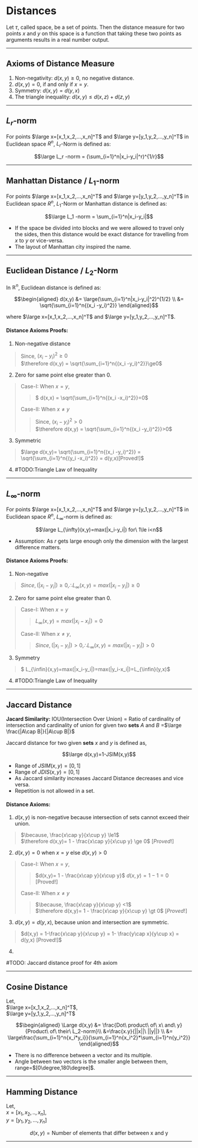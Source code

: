 # Distances

Let $\tau$, called space, be a set of points. Then the distance measure for two points $x$ and $y$ on this space is a function that taking these two points as arguments results in a real number output.

----
## Axioms of Distance Measure
1. Non-negativity: $d(x,y)\ge0$, no negative distance.
1. $d(x,y)=0$, if and only if $x=y$.
1. Symmetry: $d(x,y)=d(y,x)$
1. The triangle inequality: $d(x,y)\le d(x,z) + d(z,y)$

----
## $L_r$-norm
For points $\large x=[x_1,x_2,...,x_n]^T$ and $\large y=[y_1,y_2,...,y_n]^T$ in Euclidean space $R^n$, $L_r$-Norm is defined as:  

$$\large L_r -norm = (\sum_{i=1}^n|x_i-y_i|^r)^{1/r}$$

----
## Manhattan Distance / $L_1$-norm
For points $\large x=[x_1,x_2,...,x_n]^T$ and $\large y=[y_1,y_2,...,y_n]^T$ in Euclidean space $R^n$, $L_1$-Norm or Manhattan distance is defined as:  

$$\large L_1 -norm = \sum_{i=1}^n|x_i-y_i|$$

- If the space be divided into blocks and we were allowed to travel only the sides, then this distance would be exact distance for travelling from $x$ to $y$ or vice-versa.
- The layout of Manhattan city inspired the name.

----
## Euclidean Distance / $L_2$-Norm
In $\mathbb{R}^n$, Euclidean distance is defined as:  

$$\begin{aligned} d(x,y) &= \large(\sum_{i=1}^n|x_i-y_i|^2)^{1/2} \\
&= \sqrt{\sum_{i=1}^n{(x_i -y_i)^2}}
\end{aligned}$$

where $\large x=[x_1,x_2,...,x_n]^T$ and $\large y=[y_1,y_2,...,y_n]^T$.

#### Distance Axioms Proofs:
1. Non-negative distance
> Since, $(x_i-y_i)^2\ge0$  
> $\therefore d(x,y) = \sqrt{\sum_{i=1}^n{(x_i -y_i)^2}}\ge0$
2. Zero for same point else greater than 0.
> Case-I: When $x=y$,
>> $ d(x,x) = \sqrt{\sum_{i=1}^n{(x_i -x_i)^2}}=0$
>
> Case-II: When $x\not= y$  
>> Since, $(x_i-y_i)^2>0$  
> $\therefore d(x,y) = \sqrt{\sum_{i=1}^n{(x_i -y_i)^2}}>0$
3. Symmetric
>$\large d(x,y)= \sqrt{\sum_{i=1}^n{(x_i -y_i)^2}} = \sqrt{\sum_{i=1}^n{(y_i -x_i)^2}} = d(y,x)[Proved!]$  
4. #TODO:Triangle Law of Inequality


----
## $L_{\infty}$-norm
For points $\large x=[x_1,x_2,...,x_n]^T$ and $\large y=[y_1,y_2,...,y_n]^T$ in Euclidean space $R^n$, $L_{\infty}$-norm is defined as:  

$$\large L_{\infty}(x,y)=max(|x_i-y_i|) for\ 1\le i<n$$

- Assumption: As $r$ gets large enough only the dimension with the largest difference matters.

#### Distance Axioms Proofs:
1. Non-negative
> $Since, (|x_i-y_i|)\ge0, \therefore L_{\infty}(x,y)=max(|x_i-y_i|)\ge0$
2. Zero for same point else greater than 0.
> Case-I: When $x=y$
>> $L_{\infty}(x,y)=max(|x_i-x_i|)=0$
>
> Case-II: When $x\not=y$,
>>  $Since, (|x_i-y_i|)>0, \therefore L_{\infty}(x,y)=max(|x_i-y_i|)>0$
3. Symmetry
>  $ L_{\infin}(x,y)=max(|x_i-y_i|)=max(|y_i-x_i|)=L_{\infin}(y,x)$
4. #TODO:Triangle Law of Inequality


----
## Jaccard Distance
**Jacard Similarity:** IOU(Intersection Over Union) = Ratio of cardinality of intersection and cardinality of union for given two **sets** $A$ and $B$ =$\large \frac{|A\cap B|}{|A\cup B|}$  

Jaccard distance for two given **sets** $x$ and $y$ is defined as,  

$$\large d(x,y)=1-JSIM(x,y)$$

- Range of $JSIM(x,y) = [0,1]$
- Range of $JDIS(x,y) = [0,1]$
- As Jaccard similarity increases Jaccard Distance decreases and vice versa.
- Repetition is not allowed in a set.

#### Distance Axioms:
1. $d(x,y)$ is non-negative because intersection of sets cannot exceed their union.  
> $\because, \frac{x\cap y}{x\cup y} \le1$  
> $\therefore d(x,y)=  1 - \frac{x\cap y}{x\cup y} \ge 0$
> $[Proved!]$
2.  $d(x,y)=0$ when $x=y$ else $d(x,y)>0$
> Case-I: When $x=y$,
>> $d(x,y)= 1 - \frac{x\cap y}{x\cup y}$ 
>> $d(x,y)= 1 - 1=0$  [Proved!]  
>
> Case-II: When $x\not=y$  
>> $\because, \frac{x\cap y}{x\cup y} <1$  
>> $\therefore d(x,y)=  1 - \frac{x\cap y}{x\cup y} \gt 0$
>> $[Proved!]$
3. $d(x,y)=d(y,x)$, because union and intersection are symmetric.
> $d(x,y) = 1-\frac{x\cap y}{x\cup y} = 1- \frac{y\cap x}{y\cup x} = d(y,x) [Proved!]$
4. 
#TODO: Jaccard distance proof for 4th axiom


----
## Cosine Distance
Let,  
$\large x=[x_1,x_2,...,x_n]^T$,  
$\large y=[y_1,y_2,...,y_n]^T$
  
$$\begin{aligned} \Large d(x,y) &= \frac{Dot\ product\ of\ x\ and\ y}{Product\ of\ their\ L_2-norm}\\
&=\frac{x.y}{||x||\ ||y||} \\
&= \large\frac{\sum_{i=1}^n{x_i*y_i}}{\sum_{i=1}^n{x_i^2}*\sum_{i=1}^n{y_i^2}}
\end{aligned}$$

- There is no difference between a vector and its multiple.
- Angle between two vectors is the smaller angle between them, range=$[0\degree,180\degree]$.

----
## Hamming Distance
Let,  
$x=[x_1, x_2,..,x_n]$,  
$y=[y_1,y_2,...,y_n]$

$$d(x,y)= \text{Number of elements that differ between x and y}$$

----

